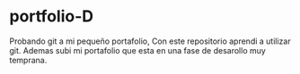 # portfolio-D
Probando git a mi pequeño portafolio, Con este repositorio aprendi a utilizar git. Ademas subi mi portafolio que esta en una fase de desarollo muy temprana.

